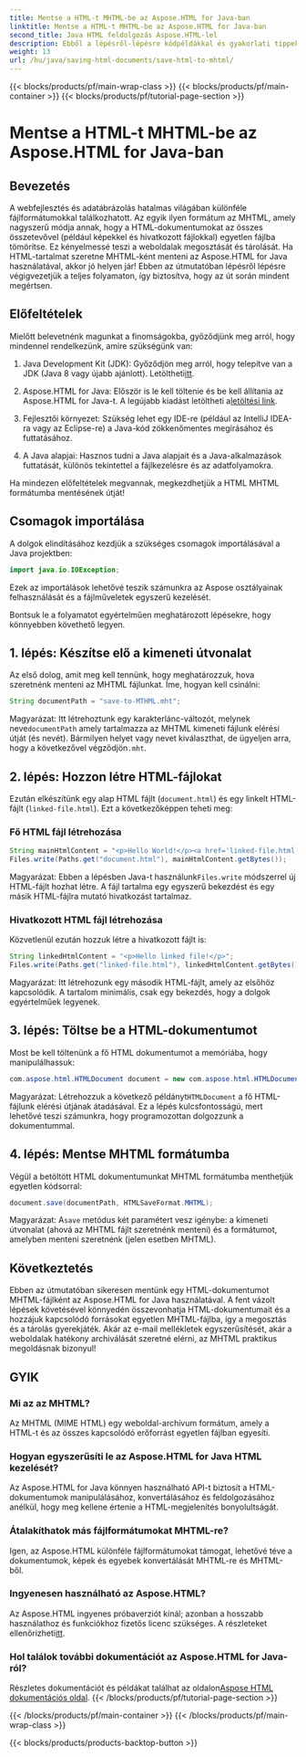 ```yaml
---
title: Mentse a HTML-t MHTML-be az Aspose.HTML for Java-ban
linktitle: Mentse a HTML-t MHTML-be az Aspose.HTML for Java-ban
second_title: Java HTML feldolgozás Aspose.HTML-lel
description: Ebből a lépésről-lépésre kódpéldákkal és gyakorlati tippekkel kiegészített útmutatóból megtudhatja, hogyan menthet HTML-dokumentumokat MHTML-ként az Aspose.HTML for Java használatával.
weight: 13
url: /hu/java/saving-html-documents/save-html-to-mhtml/
---
```


{{< blocks/products/pf/main-wrap-class >}}
{{< blocks/products/pf/main-container >}}
{{< blocks/products/pf/tutorial-page-section >}}

# Mentse a HTML-t MHTML-be az Aspose.HTML for Java-ban

## Bevezetés
A webfejlesztés és adatábrázolás hatalmas világában különféle fájlformátumokkal találkozhatott. Az egyik ilyen formátum az MHTML, amely nagyszerű módja annak, hogy a HTML-dokumentumokat az összes összetevővel (például képekkel és hivatkozott fájlokkal) egyetlen fájlba tömörítse. Ez kényelmessé teszi a weboldalak megosztását és tárolását. Ha HTML-tartalmat szeretne MHTML-ként menteni az Aspose.HTML for Java használatával, akkor jó helyen jár! Ebben az útmutatóban lépésről lépésre végigvezetjük a teljes folyamaton, így biztosítva, hogy az út során mindent megértsen.

## Előfeltételek

Mielőtt belevetnénk magunkat a finomságokba, győződjünk meg arról, hogy mindennel rendelkezünk, amire szükségünk van:

1. Java Development Kit (JDK): Győződjön meg arról, hogy telepítve van a JDK (Java 8 vagy újabb ajánlott). Letöltheti[itt](https://www.oracle.com/java/technologies/javase/javase-jdk8-downloads.html).
  
2.  Aspose.HTML for Java: Először is le kell töltenie és be kell állítania az Aspose.HTML for Java-t. A legújabb kiadást letöltheti a[letöltési link](https://releases.aspose.com/html/java/).

3. Fejlesztői környezet: Szükség lehet egy IDE-re (például az IntelliJ IDEA-ra vagy az Eclipse-re) a Java-kód zökkenőmentes megírásához és futtatásához.

4. A Java alapjai: Hasznos tudni a Java alapjait és a Java-alkalmazások futtatását, különös tekintettel a fájlkezelésre és az adatfolyamokra.

Ha mindezen előfeltételek megvannak, megkezdhetjük a HTML MHTML formátumba mentésének útját!

## Csomagok importálása

A dolgok elindításához kezdjük a szükséges csomagok importálásával a Java projektben:

```java
import java.io.IOException;
```

Ezek az importálások lehetővé teszik számunkra az Aspose osztályainak felhasználását és a fájlműveletek egyszerű kezelését. 

Bontsuk le a folyamatot egyértelműen meghatározott lépésekre, hogy könnyebben követhető legyen.

## 1. lépés: Készítse elő a kimeneti útvonalat

Az első dolog, amit meg kell tennünk, hogy meghatározzuk, hova szeretnénk menteni az MHTML fájlunkat. Íme, hogyan kell csinálni:

```java
String documentPath = "save-to-MTHML.mht";
```

 Magyarázat: Itt létrehoztunk egy karakterlánc-változót, melynek neve`documentPath` amely tartalmazza az MHTML kimeneti fájlunk elérési útját (és nevét). Bármilyen helyet vagy nevet kiválaszthat, de ügyeljen arra, hogy a következővel végződjön`.mht`.

## 2. lépés: Hozzon létre HTML-fájlokat

Ezután elkészítünk egy alap HTML fájlt (`document.html`) és egy linkelt HTML-fájlt (`linked-file.html`). Ezt a következőképpen teheti meg:

### Fő HTML fájl létrehozása

```java
String mainHtmlContent = "<p>Hello World!</p><a href='linked-file.html'>linked file</a>";
Files.write(Paths.get("document.html"), mainHtmlContent.getBytes());
```

 Magyarázat: Ebben a lépésben Java-t használunk`Files.write` módszerrel új HTML-fájlt hozhat létre. A fájl tartalma egy egyszerű bekezdést és egy másik HTML-fájlra mutató hivatkozást tartalmaz.

### Hivatkozott HTML fájl létrehozása 

Közvetlenül ezután hozzuk létre a hivatkozott fájlt is:

```java
String linkedHtmlContent = "<p>Hello linked file!</p>";
Files.write(Paths.get("linked-file.html"), linkedHtmlContent.getBytes());
```

Magyarázat: Itt létrehozunk egy második HTML-fájlt, amely az elsőhöz kapcsolódik. A tartalom minimális, csak egy bekezdés, hogy a dolgok egyértelműek legyenek.

## 3. lépés: Töltse be a HTML-dokumentumot

Most be kell töltenünk a fő HTML dokumentumot a memóriába, hogy manipulálhassuk:

```java
com.aspose.html.HTMLDocument document = new com.aspose.html.HTMLDocument("document.html");
```

 Magyarázat: Létrehozzuk a következő példányt`HTMLDocument` a fő HTML-fájlunk elérési útjának átadásával. Ez a lépés kulcsfontosságú, mert lehetővé teszi számunkra, hogy programozottan dolgozzunk a dokumentummal.

## 4. lépés: Mentse MHTML formátumba

Végül a betöltött HTML dokumentumunkat MHTML formátumba menthetjük egyetlen kódsorral:

```java
document.save(documentPath, HTMLSaveFormat.MHTML);
```

 Magyarázat: A`save` metódus két paramétert vesz igénybe: a kimeneti útvonalat (ahová az MHTML fájlt szeretnénk menteni) és a formátumot, amelyben menteni szeretnénk (jelen esetben MHTML). 

## Következtetés
Ebben az útmutatóban sikeresen mentünk egy HTML-dokumentumot MHTML-fájlként az Aspose.HTML for Java használatával. A fent vázolt lépések követésével könnyedén összevonhatja HTML-dokumentumait és a hozzájuk kapcsolódó forrásokat egyetlen MHTML-fájlba, így a megosztás és a tárolás gyerekjáték. Akár az e-mail mellékletek egyszerűsítését, akár a weboldalak hatékony archiválását szeretné elérni, az MHTML praktikus megoldásnak bizonyul!

## GYIK

### Mi az az MHTML?
Az MHTML (MIME HTML) egy weboldal-archívum formátum, amely a HTML-t és az összes kapcsolódó erőforrást egyetlen fájlban egyesíti.

### Hogyan egyszerűsíti le az Aspose.HTML for Java HTML kezelését?
Az Aspose.HTML for Java könnyen használható API-t biztosít a HTML-dokumentumok manipulálásához, konvertálásához és feldolgozásához anélkül, hogy meg kellene értenie a HTML-megjelenítés bonyolultságát.

### Átalakíthatok más fájlformátumokat MHTML-re?
Igen, az Aspose.HTML különféle fájlformátumokat támogat, lehetővé téve a dokumentumok, képek és egyebek konvertálását MHTML-re és MHTML-ből.

### Ingyenesen használható az Aspose.HTML?
 Az Aspose.HTML ingyenes próbaverziót kínál; azonban a hosszabb használathoz és funkciókhoz fizetős licenc szükséges. A részleteket ellenőrizheti[itt](https://purchase.aspose.com/buy).

### Hol találok további dokumentációt az Aspose.HTML for Java-ról?
 Részletes dokumentációt és példákat találhat az oldalon[Aspose HTML dokumentációs oldal](https://reference.aspose.com/html/java/).
{{< /blocks/products/pf/tutorial-page-section >}}

{{< /blocks/products/pf/main-container >}}
{{< /blocks/products/pf/main-wrap-class >}}

{{< blocks/products/products-backtop-button >}}
